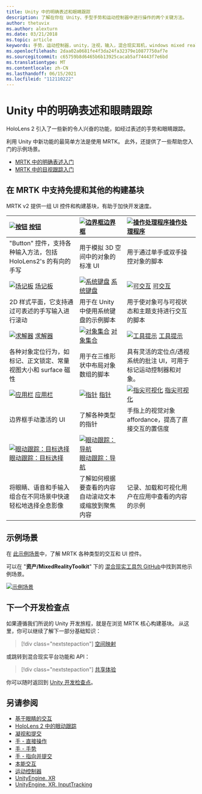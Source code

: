 ```yaml
---
title: Unity 中的明确表述和眼睛跟踪
description: 了解在你在 Unity、手型手势和运动控制器中进行操作的两个关键方法。
author: thetuvix
ms.author: alexturn
ms.date: 03/21/2018
ms.topic: article
keywords: 手势，运动控制器，unity，注视，输入，混合现实耳机，windows mixed reality 耳机，虚拟现实耳机，MRTK，混合现实工具包
ms.openlocfilehash: 2daa02a0681fe4f3da24fa32379e10877750af7e
ms.sourcegitcommit: c65759b8d6465b6b13925cacab5af74443f7e6bd
ms.translationtype: MT
ms.contentlocale: zh-CN
ms.lasthandoff: 06/15/2021
ms.locfileid: "112110222"
---
```

# <a name="articulated-hand-and-eye-tracking-in-unity"></a>Unity 中的明确表述和眼睛跟踪

HoloLens 2 引入了一些新的令人兴奋的功能，如经过表述的手势和眼睛跟踪。

利用 Unity 中新功能的最简单方法是使用 MRTK。 此外，还提供了一些帮助您入门的示例场景。

* [MRTK 中的明确表述入门](/windows/mixed-reality/mrtk-unity/features/input/hand-tracking)
* [MRTK 中的目视跟踪入门](/windows/mixed-reality/mrtk-unity/features/input/eye-tracking/eye-tracking-main)

## <a name="building-blocks-supporting-hands-eyes-and-others-in-mrtk"></a>在 MRTK 中支持免提和其他的构建基块

MRTK v2 提供一组 UI 控件和构建基块，有助于加快开发速度。

|  [![按钮](images/MRTK_Button_Main.png)](/windows/mixed-reality/mrtk-unity/features/ux-building-blocks/button) [按钮](/windows/mixed-reality/mrtk-unity/features/ux-building-blocks/button) | [ ![ 边界框](images/MRTK_BoundingBox_Main.png)](/windows/mixed-reality/mrtk-unity/features/ux-building-blocks/bounding-box)[边界框](/windows/mixed-reality/mrtk-unity/features/ux-building-blocks/bounding-box) | [ ![ 操作处理程序](images/MRTK_Manipulation_Main.png)](/windows/mixed-reality/mrtk-unity/features/ux-building-blocks/manipulation-handler)[操作处理程序](/windows/mixed-reality/mrtk-unity/features/ux-building-blocks/manipulation-handler) |
|:--- | :--- | :--- |
| "Button" 控件，支持各种输入方法，包括 HoloLens2's 的有向的手写 | 用于模拟 3D 空间中的对象的标准 UI | 用于通过单手或双手操控对象的脚本 |
|  [![场记板](images/MRTK_Slate_Main.png)](/windows/mixed-reality/mrtk-unity/features/ux-building-blocks/slate) [场记板](/windows/mixed-reality/mrtk-unity/features/ux-building-blocks/slate) | [![系统键盘](images/MRTK_SystemKeyboard_Main.png)](/windows/mixed-reality/mrtk-unity/features/ux-building-blocks/system-keyboard) [系统键盘](/windows/mixed-reality/mrtk-unity/features/ux-building-blocks/system-keyboard) | [![可交互](images/InteractableExamples.png)](/windows/mixed-reality/mrtk-unity/features/ux-building-blocks/interactable) [可交互](/windows/mixed-reality/mrtk-unity/features/ux-building-blocks/interactable) |
| 2D 样式平面，它支持通过可表述的手写输入进行滚动 | 用于在 Unity 中使用系统键盘的示例脚本  | 用于使对象可与可视状态和主题支持进行交互的脚本 |
|  [![求解器](images/MRTK_Solver_Main.png)](/windows/mixed-reality/mrtk-unity/features/ux-building-blocks/solvers/solver) [求解器](/windows/mixed-reality/mrtk-unity/features/ux-building-blocks/solvers/solver) | [![对象集合](images/MRTK_ObjectCollection_Main.png)](/windows/mixed-reality/mrtk-unity/features/ux-building-blocks/object-collection) [对象集合](/windows/mixed-reality/mrtk-unity/features/ux-building-blocks/object-collection) | [![工具提示](images/MRTK_Tooltip_Main.png)](/windows/mixed-reality/mrtk-unity/features/ux-building-blocks/tooltip) [工具提示](/windows/mixed-reality/mrtk-unity/features/ux-building-blocks/tooltip) |
| 各种对象定位行为，如标记、正文锁定、常量视图大小和 surface 磁性 | 用于在三维形状中布局对象数组的脚本 | 具有灵活的定位点/透视系统的批注 UI，可用于标记运动控制器和对象。 |
|  [![应用栏](images/MRTK_AppBar_Main.png)](/windows/mixed-reality/mrtk-unity/features/ux-building-blocks/app-bar) [应用栏](/windows/mixed-reality/mrtk-unity/features/ux-building-blocks/app-bar) | [![指针](images/MRTK_Pointer_Main.png)](/windows/mixed-reality/mrtk-unity/features/input/pointers) [指针](/windows/mixed-reality/mrtk-unity/features/input/pointers) | [![指尖可视化](images/MRTK_FingertipVisualization_Main.png)](/windows/mixed-reality/mrtk-unity/features/ux-building-blocks/fingertip-visualization) [指尖可视化](/windows/mixed-reality/mrtk-unity/features/ux-building-blocks/fingertip-visualization) |
| 边界框手动激活的 UI | 了解各种类型的指针 | 手指上的视觉对象 affordance，提高了直接交互的置信度 |
|  [![眼动跟踪：目标选择](images/mrtk_et_targetselect.png)](/windows/mixed-reality/mrtk-unity/features/input/eye-tracking/eye-tracking-target-selection) [眼动跟踪：目标选择](/windows/mixed-reality/mrtk-unity/features/input/eye-tracking/eye-tracking-target-selection) | [![眼动跟踪：导航](images/mrtk_et_navigation.png)](/windows/mixed-reality/mrtk-unity/features/input/eye-tracking/eye-tracking-navigation) [眼动跟踪：导航](/windows/mixed-reality/mrtk-unity/features/input/eye-tracking/eye-tracking-navigation) |
| 将眼睛、语音和手输入组合在不同场景中快速轻松地选择全息影像 | 了解如何根据要查看的内容自动滚动文本或缩放到聚焦内容| 记录、加载和可视化用户在应用中查看的内容的示例 |

## <a name="example-scenes"></a>示例场景

在 [此示例场景](/windows/mixed-reality/mrtk-unity/features/example-scenes/hand-interaction-examples)中，了解 MRTK 各种类型的交互和 UI 控件。

可以在 "**资产/MixedRealityToolkit**" 下的 [混合现实工具包 GitHub](https://github.com/Microsoft/MixedRealityToolkit-Unity)中找到其他示例场景。

[![示例场景](images/MRTK_Examples.png)](/windows/mixed-reality/mrtk-unity/features/example-scenes/hand-interaction-examples)

## <a name="next-development-checkpoint"></a>下一个开发检查点

如果遵循我们所说的 Unity 开发旅程，就是在浏览 MRTK 核心构建基块。 从这里，你可以继续了解下一部分基础知识：

> [!div class="nextstepaction"]
> [空间映射](spatial-mapping-in-unity.md)

或跳转到混合现实平台功能和 API：

> [!div class="nextstepaction"]
> [共享体验](shared-experiences-in-unity.md)

你可以随时返回到 [Unity 开发检查点](unity-development-overview.md#2-core-building-blocks)。

## <a name="see-also"></a>另请参阅

* [基于眼睛的交互](../../design/eye-gaze-interaction.md)
* [HoloLens 2 中的眼动跟踪](../../design/eye-tracking.md)
* [凝视和提交](../../design/gaze-and-commit.md)
* [手 - 直接操作](../../design/direct-manipulation.md)
* [手 - 手势](../../design/gaze-and-commit.md#composite-gestures)
* [手 - 指向并提交](../../design/point-and-commit.md)
* [本能交互](../../design/interaction-fundamentals.md)
* [运动控制器](../../design/motion-controllers.md)
* [UnityEngine. XR](https://docs.unity3d.com/ScriptReference/XR.WSA.Input.InteractionManager.html)
* [UnityEngine. XR. InputTracking](https://docs.unity3d.com/ScriptReference/XR.InputTracking.html)